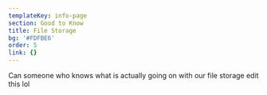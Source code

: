 ```yaml
---
templateKey: info-page
section: Good to Know
title: File Storage
bg: '#FDFBE6'
order: 5
link: {}
---
```

Can someone who knows what is actually going on with our file storage edit this lol
